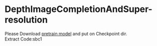 # DepthImageCompletionAndSuper-resolution

Please Download [pretrain model](https://pan.baidu.com/s/11OSTp4nAKkkyUbAilWpRDQ) and put on Checkpoint dir.  
Extract Code:sbc1
